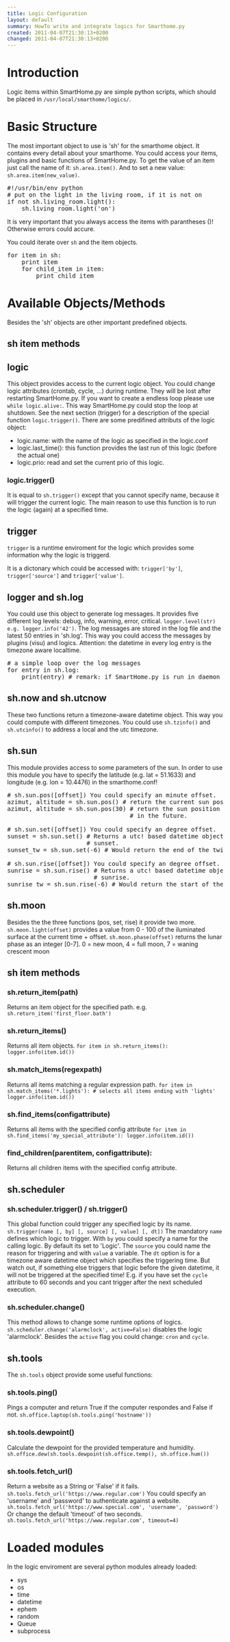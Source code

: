 ```yaml
---
title: Logic Configuration
layout: default
summary: HowTo write and integrate logics for Smarthome.py
created: 2011-04-07T21:30:13+0200
changed: 2011-04-07T21:30:13+0200
---
```


# Introduction

Logic items within SmartHome.py are simple python scripts, which should be placed in <code>/usr/local/smarthome/logics/</code>.

# Basic Structure

The most important object to use is 'sh' for the smarthome object. It contains every detail about your smarthome. You could access your items, plugins and basic functions of SmartHome.py.
To get the value of an item just call the name of it: <code>sh.area.item()</code>. And to set a new value: <code>sh.area.item(new_value)</code>.
<pre>#!/usr/bin/env python
# put on the light in the living room, if it is not on
if not sh.living_room.light():
    sh.living_room.light('on')
</pre>
It is very important that you always access the items with parantheses ()! Otherwise errors could accure.

You could iterate over `sh` and the item objects.
<pre>
for item in sh:
    print item
    for child_item in item:
        print child_item
</pre>

# Available Objects/Methods

Besides the 'sh' objects are other important predefined objects.


## sh item methods

## logic
This object provides access to the current logic object. You could change logic attributes (crontab, cycle, ...) during runtime. They will be lost after restarting SmartHome.py.
If you want to create a endless loop please use `while logic.alive:`. This way SmartHome.py could stop the loop at shutdown.
See the next section (trigger) for a description of the special function `logic.trigger()`.
There are some predifined attributs of the logic object:

* logic.name: with the name of the logic as specified in the logic.conf
* logic.last_time(): this function provides the last run of this logic (before the actual one)
* logic.prio: read and set the current prio of this logic.

### logic.trigger()
It is equal to `sh.trigger()` except that you cannot specify name, because it will trigger the current logic. The main reason to use this function is to run the logic (again) at a specified time.

## trigger
`trigger` is a runtime enviroment for the logic which provides some information why the logic is triggerd.

It is a dictonary which could be accessed with: `trigger['by']`, `trigger['source']` and `trigger['value']`.

## logger and sh.log
You could use this object to generate log messages. It provides five different log levels: debug, info, warning, error, critical.
<code>logger.level(str) e.g. logger.info('42')</code>. The log messages are stored in the log file and the latest 50 entries in 'sh.log'.
This way you could access the messages by plugins (visu) and logics. Attention: the datetime in every log entry is the timezone aware localtime.
<pre># a simple loop over the log messages
for entry in sh.log:
    print(entry) # remark: if SmartHome.py is run in daemon mode output by 'print' is not visible.
</pre>

## sh.now and sh.utcnow
These two functions return a timezone-aware datetime object. This way you could compute with different timezones.
You could use <code>sh.tzinfo()</code> and <code>sh.utcinfo()</code> to address a local and the utc timezone.

## sh.sun
This module provides access to some parameters of the sun. In order to use this module you have to specify the latitude (e.g. lat = 51.1633) and longitude (e.g. lon = 10.4476) in the smarthome.conf!
<pre># sh.sun.pos([offset]) You could specify an minute offset.
azimut, altitude = sh.sun.pos() # return the current sun position
azimut, altitude = sh.sun.pos(30) # return the sun position 30 minutes
                                  # in the future.

# sh.sun.set([offset]) You could specify an degree offset.
sunset = sh.sun.set() # Returns a utc! based datetime object with the next
                      # sunset.
sunset_tw = sh.sun.set(-6) # Would return the end of the twilight.

# sh.sun.rise([offset]) You could specify an degree offset.
sunrise = sh.sun.rise() # Returns a utc! based datetime object with the next
                        # sunrise.
sunrise_tw = sh.sun.rise(-6) # Would return the start of the twilight.
</pre>

## sh.moon
Besides the the three functions (pos, set, rise) it provide two more.
`sh.moon.light(offset)` provides a value from 0 - 100 of the iluminated surface at the current time + offset.
`sh.moon.phase(offset)` returns the lunar phase as an integer [0-7]. 0 = new moon, 4 = full moon, 7 = waning crescent moon

## sh item methods

### sh.return_item(path)
Returns an item object for the specified path. e.g. `sh.return_item('first_floor.bath')`

### sh.return_items()
Returns all item objects. 
`for item in sh.return_items():
    logger.info(item.id())`

### sh.match_items(regexpath)
Returns all items matching a regular expression path.
`for item in sh.match_items('*.lights'):
    # selects all items ending with 'lights'
    logger.info(item.id())`

### sh.find_items(configattribute)
Returns all items with the specified config attribute 
`for item in sh.find_items('my_special_attribute'):
    logger.info(item.id())`

### find_children(parentitem, configattribute):
Returns all children items with the specified config attribute.


## sh.scheduler
### sh.scheduler.trigger() / sh.trigger()

This global function could trigger any specified logic by its name. `sh.trigger(name [, by] [, source] [, value] [, dt])`
The mandatory `name` defines which logic to trigger. With `by` you could specify a name for the calling logic. By default its set to 'Logic'.
The `source` you could name the reason for triggering and with `value` a variable.
The `dt` option is for a timezone aware datetime object which specifies the triggering time.
But watch out, if something else triggers that logic before the given datetime, it will not be triggered at the specified time! E.g. if you have set the `cycle` attribute to 60 seconds and you cant trigger after the next scheduled execution.

### sh.scheduler.change()
This method allows to change some runtime options of logics. `sh.scheduler.change('alarmclock', active=False)` disables the logic 'alarmclock'. Besides the `active` flag you could change: `cron` and `cycle`.

## sh.tools
The `sh.tools` object provide some useful functions:

### sh.tools.ping()
Pings a computer and return True if the computer respondes and False if not.
`sh.office.laptop(sh.tools.ping('hostname'))`

### sh.tools.dewpoint()
Calculate the dewpoint for the provided temperature and humidity.
`sh.office.dew(sh.tools.dewpoint(sh.office.temp(), sh.office.hum())`

### sh.tools.fetch_url()
Return a website as a String or 'False' if it fails.
`sh.tools.fetch_url('https://www.regular.com')`
You could specify an 'username' and 'password' to authenticate against a website.
`sh.tools.fetch_url('https://www.special.com', 'username', 'password')`
Or change the default 'timeout' of two seconds.
`sh.tools.fetch_url('https://www.regular.com', timeout=4)`

# Loaded modules
In the logic enviroment are several python modules already loaded:

 * sys
 * os
 * time
 * datetime
 * ephem
 * random
 * Queue
 * subprocess

